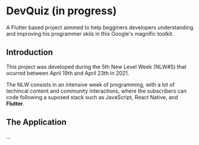 # DevQuiz (in progress)

A Flutter based project aimmed to help begginers developers understanding and improving his programmer skils in this Google's magnific toolkit.

## Introduction

This project was developed during the 5th New Level Week (NLW#5) that ocurred between April 19th and April 23th in 2021.

The NLW consists in an intensive week of programming, with a lot of techincal content and community interactions, where the subscribers can code following a suposed stack such as JavaScript, React Native, and **Flutter**.

## The Application

...
